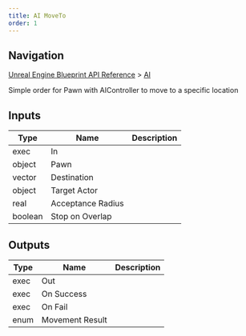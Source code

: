 ```yaml
---
title: AI MoveTo
order: 1
---
```

## Navigation

[Unreal Engine Blueprint API Reference](https://dev.epicgames.com/documentation/en-us/unreal-engine/BlueprintAPI) > [AI](https://dev.epicgames.com/documentation/en-us/unreal-engine/BlueprintAPI/AI)

Simple order for Pawn with AIController to move to a specific location

## Inputs

| Type | Name | Description |
| --- | --- | --- |
| exec | In |  |
| object | Pawn |  |
| vector | Destination |  |
| object | Target Actor |  |
| real | Acceptance Radius |  |
| boolean | Stop on Overlap |  |

## Outputs

| Type | Name | Description |
| --- | --- | --- |
| exec | Out |  |
| exec | On Success |  |
| exec | On Fail |  |
| enum | Movement Result |  |
